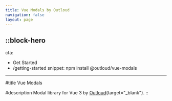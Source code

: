 ```yaml
---
title: Vue Modals by Outloud
navigation: false
layout: page
---
```


::block-hero
---
cta:
  - Get Started
  - /getting-started
snippet: npm install @outloud/vue-modals
---

#title
Vue Modals

#description
Modal library for Vue 3 by [Outloud](https://outloud.co/){target="_blank"}.
::
